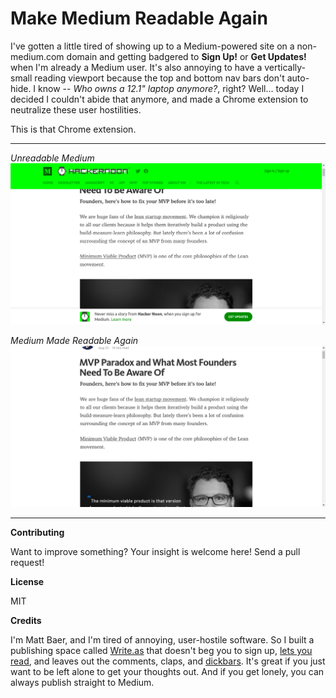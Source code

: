 Make Medium Readable Again
==========================

I've gotten a little tired of showing up to a Medium-powered site on a non-medium.com domain and getting badgered to **Sign Up!** or **Get Updates!** when I'm already a Medium user. It's also annoying to have a vertically-small reading viewport because the top and bottom nav bars don't auto-hide. I know -- _Who owns a 12.1" laptop anymore?_, right? Well... today I decided I couldn't abide that anymore, and made a Chrome extension to neutralize these user hostilities.

This is that Chrome extension.

---

_Unreadable Medium_
![Medium: unreadable](before.png)

_Medium Made Readable Again_
![Medium Made Readable Again](after.png)

---

**Contributing**

Want to improve something? Your insight is welcome here! Send a pull request!

**License**

MIT

**Credits**

I'm Matt Baer, and I'm tired of annoying, user-hostile software. So I built a publishing space called [Write.as](https://write.as) that doesn't beg you to sign up, [lets you read](https://read.write.as), and leaves out the comments, claps, and [dickbars](https://daringfireball.net/2017/06/medium_dickbars). It's great if you just want to be left alone to get your thoughts out. And if you get lonely, you can always publish straight to Medium.

